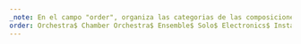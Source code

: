 ```yaml
---
_note: En el campo "order", organiza las categorias de las composiciones en el orden que desees que se muestren y separa cada una con "$". Las categorías deben estar escritas excatamente como se usan en el folder de "Compositions".
order: Orchestra$ Chamber Orchestra$ Ensemble$ Solo$ Electronics$ Installation$
---
```


